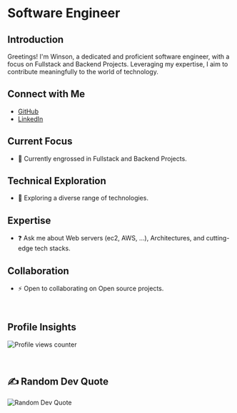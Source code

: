 # Software Engineer

## Introduction
Greetings! I'm Winson, a dedicated and proficient software engineer, with a focus on Fullstack and Backend Projects. Leveraging my expertise, I aim to contribute meaningfully to the world of technology.

## Connect with Me
- [GitHub](https://github.com/winsongr)
- [LinkedIn](https://linkedin.com/in/winsongr)

## Current Focus
- 🔭 Currently engrossed in Fullstack and Backend Projects.

## Technical Exploration
- 🌱 Exploring a diverse range of technologies.

## Expertise
- ❓ Ask me about Web servers (ec2, AWS, ...), Architectures, and cutting-edge tech stacks.

## Collaboration
- ⚡ Open to collaborating on Open source projects.



<br/>

## Profile Insights
![Profile views counter](https://komarev.com/ghpvc/?username=winsongr&&style=flat-square)

<br/>

## ✍️ Random Dev Quote
![Random Dev Quote](https://quotes-github-readme.vercel.app/api?type=horizontal&theme=light)
